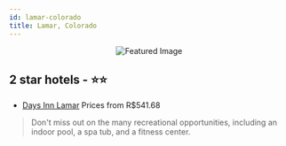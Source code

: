 ```yaml
---
id: lamar-colorado
title: Lamar, Colorado
---
```


<center><img src="https://i.travelapi.com/hotels/1000000/70000/63200/63198/e5c8ca10_z.jpg" alt="Featured Image" /></center>


##  2 star hotels - ⭐️⭐️

-    [Days Inn Lamar](https://us.hurb.com/hotels/lamar/days-inn-lamar-JNP-JP146943?cmp=18055) Prices from R$541.68
   > Don't miss out on the many recreational opportunities, including an indoor pool, a spa tub, and a fitness center.
